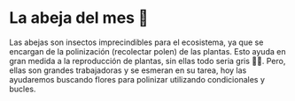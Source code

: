 # La abeja del mes 🐝
Las abejas son insectos imprecindibles para el ecosistema, ya que se encargan de la polinización (recolectar polen) de las plantas. Esto ayuda en gran medida a la reproducción de plantas, sin ellas todo seria gris 🥀😔. Pero, ellas son grandes trabajadoras y se esmeran en su tarea, hoy las ayudaremos buscando flores para polinizar utilizando condicionales y bucles.
